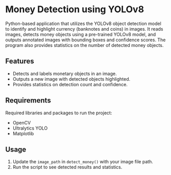 # Money Detection using YOLOv8

Python-based application that utilizes the YOLOv8 object detection model to identify and highlight currency (banknotes and coins) in images. It reads images, detects money objects using a pre-trained YOLOv8 model, and outputs annotated images with bounding boxes and confidence scores. The program also provides statistics on the number of detected money objects.

## Features

- Detects and labels monetary objects in an image.
- Outputs a new image with detected objects highlighted.
- Provides statistics on detection count and confidence.

## Requirements

Required libraries and packages to run the project:
- OpenCV
- Ultralytics YOLO
- Matplotlib

## Usage

1. Update the `image_path` in `detect_money()` with your image file path.
2. Run the script to see detected results and statistics.

